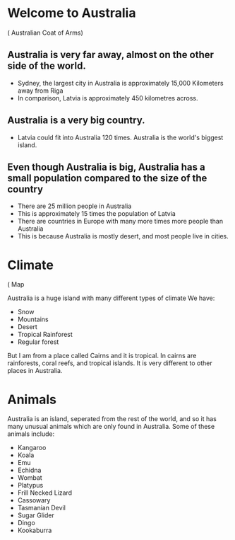 # Welcome to Australia

( Australian Coat of Arms)

## Australia is very far away, almost on the other side of the world. 

- Sydney, the largest city in Australia is approximately 15,000 Kilometers away from Riga 
- In comparison, Latvia is approximately 450 kilometres across.

## Australia is a very big country.

- Latvia could fit into Australia 120 times. Australia is the world's biggest island.

## Even though Australia is big, Australia has a small population compared to the size of the country

- There are 25 million people in Australia
- This is approximately 15 times the population of Latvia
- There are countries in Europe with many more times more people than Australia 
- This is because Australia is mostly desert, and most people live in cities.

# Climate

( Map 



Australia is a huge island with many different types of climate
We have:

- Snow
- Mountains
- Desert
- Tropical Rainforest
- Regular forest


But I am from a place called Cairns and it is tropical. In cairns are rainforests, coral reefs, and tropical islands. It is very different to other places in Australia. 


# Animals

Australia is an island, seperated from the rest of the world, and so it has many unusual animals which are only found in Australia. Some of these animals include:

- Kangaroo
- Koala
- Emu
- Echidna
- Wombat
- Platypus
- Frill Necked Lizard
- Cassowary
- Tasmanian Devil
- Sugar Glider
- Dingo
- Kookaburra



